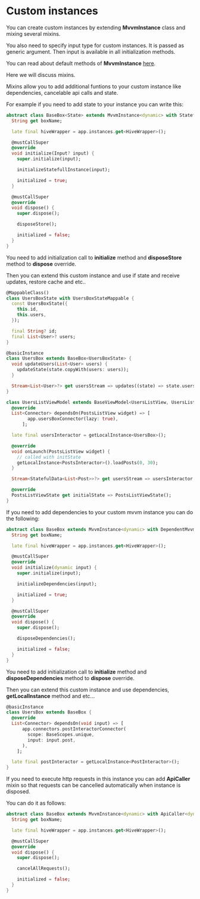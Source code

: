 # Custom instances

You can create custom instances by extending <b>MvvmInstance</b> class and mixing several mixins.

You also need to specify input type for custom instances. It is passed as generic argument. Then input is available in all initialization methods.

You can read about default methods of <b>MvvmInstance</b> [here](./mvvm_instance.md).

Here we will discuss mixins.

Mixins allow you to add additional funtions to your custom instance like dependencies, cancelable api calls and state.

For example if you need to add state to your instance you can write this:

```dart
abstract class BaseBox<State> extends MvvmInstance<dynamic> with StatefulMvvmInstance<State, dynamic> {
  String get boxName;

  late final hiveWrapper = app.instances.get<HiveWrapper>();

  @mustCallSuper
  @override
  void initialize(Input? input) {
    super.initialize(input);

    initializeStatefullInstance(input);

    initialized = true;
  }

  @mustCallSuper
  @override
  void dispose() {
    super.dispose();

    disposeStore();

    initialized = false;
  }
}
```

You need to add initialization call to <b>initialize</b> method and <b>disposeStore</b> method to <b>dispose</b> override.

Then you can extend this custom instance and use if state and receive updates, restore cache and etc..

```dart
@MappableClass()
class UsersBoxState with UsersBoxStateMappable {
  const UsersBoxState({
    this.id,
    this.users,
  });

  final String? id;
  final List<User>? users;
}

@basicInstance
class UsersBox extends BaseBox<UsersBoxState> {
  void updateUsers(List<User> users) {
    updateState(state.copyWith(users: users));
  }

  Stream<List<User>?> get usersStream => updates((state) => state.users);
}

class UsersListViewModel extends BaseViewModel<UsersListView, UsersListViewState> {
  @override
  List<Connector> dependsOn(PostsListView widget) => [
        app.usersBoxConnector(lazy: true),
      ]; 

  late final usersInteractor = getLocalInstance<UsersBox>();

  @override
  void onLaunch(PostsListView widget) {
    // called with initState
    getLocalInstance<PostsInteractor>().loadPosts(0, 30);
  }

  Stream<StatefulData<List<Post>>?> get usersStream => usersInteractor.usersStream;

  @override
  PostsListViewState get initialState => PostsListViewState();
}
```

If you need to add dependencies to your custom mvvm instance you can do the following:

```dart
abstract class BaseBox extends MvvmInstance<dynamic> with DependentMvvmInstance<dynamic> {
  String get boxName;

  late final hiveWrapper = app.instances.get<HiveWrapper>();

  @mustCallSuper
  @override
  void initialize(dynamic input) {
    super.initialize(input);

    initializeDependencies(input);

    initialized = true;
  }

  @mustCallSuper
  @override
  void dispose() {
    super.dispose();

    disposeDependencies();

    initialized = false;
  }
}
```

You need to add initialization call to <b>initialize</b> method and <b>disposeDependencies</b> method to <b>dispose</b> override.

Then you can extend this custom instance and use dependencies, <b>getLocalInstance</b> method and etc...

```dart
@basicInstance
class UsersBox extends BaseBox {
  @override
  List<Connector> dependsOn(void input) => [
      app.connectors.postInteractorConnector(
        scope: BaseScopes.unique,
        input: input.post,
      ),
    ];

  late final postInteractor = getLocalInstance<PostInteractor>();
}
```

If you need to execute http requests in this instance you can add <b>ApiCaller</b> mixin so that requests can be cancelled automatically when instance is disposed.

You can do it as follows:

```dart
abstract class BaseBox extends MvvmInstance<dynamic> with ApiCaller<dynamic> {
  String get boxName;

  late final hiveWrapper = app.instances.get<HiveWrapper>();

  @mustCallSuper
  @override
  void dispose() {
    super.dispose();

    cancelAllRequests();

    initialized = false;
  }
}
```
